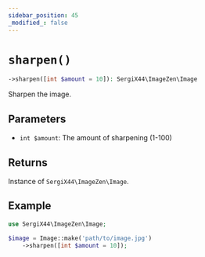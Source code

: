 ```yaml
---
sidebar_position: 45
_modified_: false
---
```

# `sharpen()`

```php
->sharpen([int $amount = 10]): SergiX44\ImageZen\Image
```
Sharpen the image.

## Parameters

- `int $amount`: The amount of sharpening (1-100)


## Returns

Instance of `SergiX44\ImageZen\Image`.

## Example

```php
use SergiX44\ImageZen\Image;

$image = Image::make('path/to/image.jpg')
    ->sharpen([int $amount = 10]);

```
